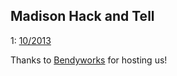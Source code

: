 ## Madison Hack and Tell

1: [10/2013](2013-10-21/)

Thanks to [Bendyworks](http://bendyworks.com/) for hosting us!
